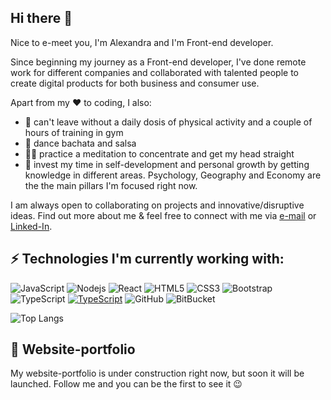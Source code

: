 ## Hi there 👋

Nice to e-meet you, I'm Alexandra and I'm Front-end developer.

Since beginning my journey as a Front-end developer, I've done remote work for different companies and collaborated with talented people to create digital products for both business and consumer use.


Apart from my ❤️ to coding, I also:

- 🏃 can't leave without a daily dosis of physical activity and a couple of hours of training in gym
- 💃 dance bachata and salsa
- 🙌🏻 practice a meditation to concentrate and get my head straight 
- 🧠 invest my time in self-development and personal growth by getting knowledge in different areas. Psychology, Geography and Economy are the the main pillars I'm focused right now.

I am always open to collaborating on projects and innovative/disruptive ideas. 
Find out more about me & feel free to connect with me via [e-mail](alexkuchynsk@gmail.com) or [Linked-In](https://www.linkedin.com/in/alexandra-kuchynskaya/).

## ⚡ Technologies I'm currently working with:

![JavaScript](https://img.shields.io/badge/-JavaScript-black?style=flat-square&logo=javascript)
![Nodejs](https://img.shields.io/badge/-Nodejs-black?style=flat-square&logo=Node.js)
![React](https://img.shields.io/badge/-React-black?style=flat-square&logo=react)
![HTML5](https://img.shields.io/badge/-HTML5-E34F26?style=flat-square&logo=html5&logoColor=white)
![CSS3](https://img.shields.io/badge/-CSS3-1572B6?style=flat-square&logo=css3)
![Bootstrap](https://img.shields.io/badge/-Bootstrap-563D7C?style=flat-square&logo=bootstrap)
![TypeScript](https://img.shields.io/badge/-TypeScript-blue?style=flat-square&logo=typescript)
[![TypeScript](https://badges.frapsoft.com/typescript/code/typescript.svg?v=101)](https://github.com/ellerbrock/typescript-badges/)
![GitHub](https://img.shields.io/badge/-GitHub-181717?style=flat-square&logo=github)
![BitBucket](https://img.shields.io/badge/-BitBucket-darkblue?style=flat-square&logo=bitbucket)

![Top Langs](https://github-readme-stats.vercel.app/api/top-langs/?username=AlexKuchinskaya&hide=TeX&layout=compact)

## 🔧 Website-portfolio
My website-portfolio is under construction right now, but soon it will be launched. Follow me and you can be the first to see it 😉
